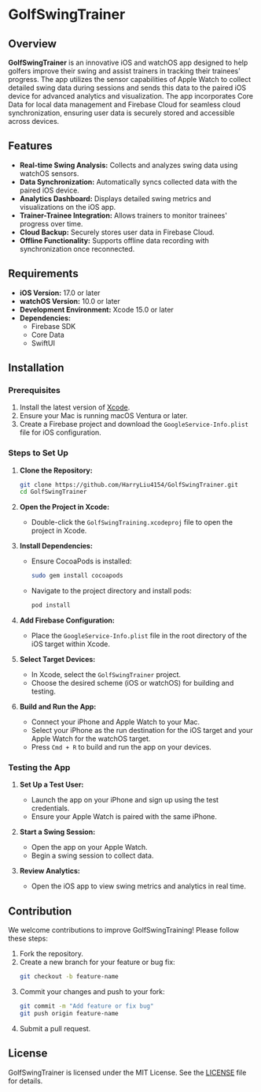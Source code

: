 # GolfSwingTrainer

## Overview

**GolfSwingTrainer** is an innovative iOS and watchOS app designed to help golfers improve their swing and assist trainers in tracking their trainees' progress. The app utilizes the sensor capabilities of Apple Watch to collect detailed swing data during sessions and sends this data to the paired iOS device for advanced analytics and visualization. The app incorporates Core Data for local data management and Firebase Cloud for seamless cloud synchronization, ensuring user data is securely stored and accessible across devices.

## Features

- **Real-time Swing Analysis:** Collects and analyzes swing data using watchOS sensors.
- **Data Synchronization:** Automatically syncs collected data with the paired iOS device.
- **Analytics Dashboard:** Displays detailed swing metrics and visualizations on the iOS app.
- **Trainer-Trainee Integration:** Allows trainers to monitor trainees' progress over time.
- **Cloud Backup:** Securely stores user data in Firebase Cloud.
- **Offline Functionality:** Supports offline data recording with synchronization once reconnected.

## Requirements

- **iOS Version:** 17.0 or later
- **watchOS Version:** 10.0 or later
- **Development Environment:** Xcode 15.0 or later
- **Dependencies:**
  - Firebase SDK
  - Core Data
  - SwiftUI

## Installation

### Prerequisites

1. Install the latest version of [Xcode](https://developer.apple.com/xcode/).
2. Ensure your Mac is running macOS Ventura or later.
3. Create a Firebase project and download the `GoogleService-Info.plist` file for iOS configuration.

### Steps to Set Up

1. **Clone the Repository:**
   ```bash
   git clone https://github.com/HarryLiu4154/GolfSwingTrainer.git
   cd GolfSwingTrainer
   ```

2. **Open the Project in Xcode:**
   - Double-click the `GolfSwingTraining.xcodeproj` file to open the project in Xcode.

3. **Install Dependencies:**
   - Ensure CocoaPods is installed:
     ```bash
     sudo gem install cocoapods
     ```
   - Navigate to the project directory and install pods:
     ```bash
     pod install
     ```

4. **Add Firebase Configuration:**
   - Place the `GoogleService-Info.plist` file in the root directory of the iOS target within Xcode.

5. **Select Target Devices:**
   - In Xcode, select the `GolfSwingTrainer` project.
   - Choose the desired scheme (iOS or watchOS) for building and testing.

6. **Build and Run the App:**
   - Connect your iPhone and Apple Watch to your Mac.
   - Select your iPhone as the run destination for the iOS target and your Apple Watch for the watchOS target.
   - Press `Cmd + R` to build and run the app on your devices.

### Testing the App

1. **Set Up a Test User:**
   - Launch the app on your iPhone and sign up using the test credentials.
   - Ensure your Apple Watch is paired with the same iPhone.

2. **Start a Swing Session:**
   - Open the app on your Apple Watch.
   - Begin a swing session to collect data.

3. **Review Analytics:**
   - Open the iOS app to view swing metrics and analytics in real time.

## Contribution

We welcome contributions to improve GolfSwingTraining! Please follow these steps:

1. Fork the repository.
2. Create a new branch for your feature or bug fix:
   ```bash
   git checkout -b feature-name
   ```
3. Commit your changes and push to your fork:
   ```bash
   git commit -m "Add feature or fix bug"
   git push origin feature-name
   ```
4. Submit a pull request.

## License

GolfSwingTrainer is licensed under the MIT License. See the [LICENSE](LICENSE) file for details.


